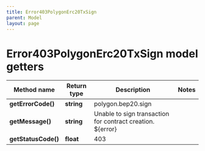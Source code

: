 ```yaml
---
title: Error403PolygonErc20TxSign
parent: Model
layout: page
---
```


# Error403PolygonErc20TxSign model getters

Method name | Return type | Description | Notes
------------ | ------------- | ------------- | -------------
**getErrorCode()** | **string** | polygon.bep20.sign |
**getMessage()** | **string** | Unable to sign transaction for contract creation. ${error} |
**getStatusCode()** | **float** | 403 |

